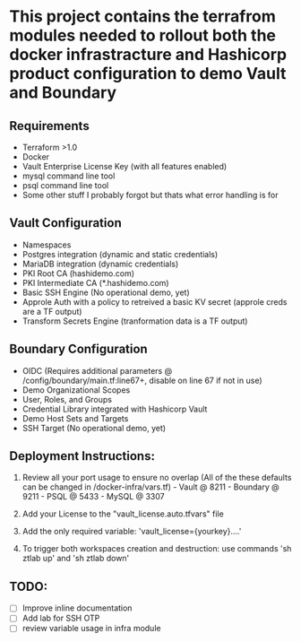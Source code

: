 # This project contains the terrafrom modules needed to rollout both the docker infrastracture and Hashicorp product configuration to demo Vault and Boundary

## Requirements
- Terraform >1.0
- Docker
- Vault Enterprise License Key (with all features enabled)
- mysql command line tool
- psql command line tool
- Some other stuff I probably forgot but thats what error handling is for
## Vault Configuration
- Namespaces
- Postgres integration (dynamic and static credentials)
- MariaDB integration (dynamic credentials)
- PKI Root CA (hashidemo.com)
- PKI Intermediate CA (*.hashidemo.com)
- Basic SSH Engine (No operational demo, yet)
- Approle Auth with a policy to retreived a basic KV secret (approle creds are a TF output)
- Transform Secrets Engine (tranformation data is a TF output)

## Boundary Configuration
- OIDC (Requires additional parameters @ /config/boundary/main.tf:line67+, disable on line 67 if not in use)
- Demo Organizational Scopes
- User, Roles, and Groups
- Credential Library integrated with Hashicorp Vault
- Demo Host Sets and Targets
- SSH Target (No operational demo, yet)

## Deployment Instructions:
  
  1. Review all your port usage to ensure no overlap (All of the these defaults can be changed in /docker-infra/vars.tf)
    - Vault @ 8211
    - Boundary @ 9211
    - PSQL @ 5433
    - MySQL @ 3307

  2. Add your License to the "vault_license.auto.tfvars" file
  3. Add the only required variable: 'vault_license={yourkey}....'
  4. To trigger both workspaces creation and destruction: use commands 'sh ztlab up' and 'sh ztlab down'


## TODO:
- [ ] Improve inline documentation
- [ ] Add lab for SSH OTP
- [ ] review variable usage in infra module
